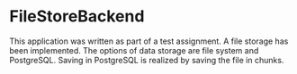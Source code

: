 # FileStoreBackend
This application was written as part of a test assignment.
A file storage has been implemented. 
The options of data storage are file system and PostgreSQL. Saving in PostgreSQL is realized by saving the file in chunks.

